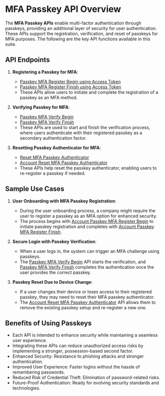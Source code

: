 # MFA Passkey API Overview

The **MFA Passkey APIs** enable multi-factor authentication through passkeys, providing an additional layer of security for user authentication. These APIs support the registration, verification, and reset of passkeys for MFA purposes. The following are the key API functions available in this suite.

## API Endpoints

1. **Registering a Passkey for MFA**:
   - [Passkey MFA Register Begin using Access Token](https://www.loginradius.com/legacy/docs/api/v2/customer-identity-api/multi-factor-authentication/passkey/passkey-mfa-register-begin-using-access-token/)
   - [Passkey MFA Register Finish using Access Token](https://www.loginradius.com/legacy/docs/api/v2/customer-identity-api/multi-factor-authentication/passkey/passkey-mfa-register-finish-using-access-token/)
   - These APIs allow users to initiate and complete the registration of a passkey as an MFA method.

2. **Verifying Passkey for MFA**:
   - [Passkey MFA Verify Begin](https://www.loginradius.com/legacy/docs/api/v2/customer-identity-api/multi-factor-authentication/passkey/passkey-mfa-verify-begin/)
   - [Passkey MFA Verify Finish](https://www.loginradius.com/legacy/docs/api/v2/customer-identity-api/multi-factor-authentication/passkey/passkey-mfa-verify-finish/)
   - These APIs are used to start and finish the verification process, where users authenticate with their registered passkey as a secondary authentication factor.

3. **Resetting Passkey Authenticator for MFA**:
   - [Reset MFA Passkey Authenticator](https://www.loginradius.com/legacy/docs/api/v2/customer-identity-api/multi-factor-authentication/passkey/reset-mfa-passkey-authenticator/)
   - [Account Reset MFA Passkey Authenticator](https://www.loginradius.com/legacy/docs/api/v2/customer-identity-api/multi-factor-authentication/passkey/account-reset-mfa-passkey-authenticator/)
   - These APIs help reset the passkey authenticator, enabling users to re-register a passkey if needed.

## Sample Use Cases

1. **User Onboarding with MFA Passkey Registration**:
   - During the user onboarding process, a company might require the user to register a passkey as an MFA option for enhanced security.
   - The process begins with [Account Passkey MFA Register Begin](https://www.loginradius.com/legacy/docs/api/v2/customer-identity-api/multi-factor-authentication/passkey/account-passkey-mfa-register-begin/) to initiate passkey registration and completes with [Account Passkey MFA Register Finish](https://www.loginradius.com/legacy/docs/api/v2/customer-identity-api/multi-factor-authentication/passkey/account-passkey-mfa-register-finish/).

2. **Secure Login with Passkey Verification**:
   - When a user logs in, the system can trigger an MFA challenge using passkeys.
   - The [Passkey MFA Verify Begin](https://www.loginradius.com/legacy/docs/api/v2/customer-identity-api/multi-factor-authentication/passkey/passkey-mfa-verify-begin/) API starts the verification, and [Passkey MFA Verify Finish](https://www.loginradius.com/legacy/docs/api/v2/customer-identity-api/multi-factor-authentication/passkey/passkey-mfa-verify-finish/) completes the authentication once the user provides the correct passkey.

3. **Passkey Reset Due to Device Change**:
   - If a user changes their device or loses access to their registered passkey, they may need to reset their MFA passkey authenticator.
   - The [Account Reset MFA Passkey Authenticator](https://www.loginradius.com/legacy/docs/api/v2/customer-identity-api/multi-factor-authentication/passkey/account-reset-mfa-passkey-authenticator/) API allows them to remove the existing passkey setup and re-register a new one.

## Benefits of Using Passkeys

- Each API is intended to enhance security while maintaining a seamless user experience.
- Integrating these APIs can reduce unauthorized access risks by implementing a stronger, possession-based second factor.
- Enhanced Security: Resistance to phishing attacks and stronger authentication.
- Improved User Experience: Faster logins without the hassle of remembering passwords.
- Reduced Risk of Credential Theft: Elimination of password-related risks.
- Future-Proof Authentication: Ready for evolving security standards and technologies.
